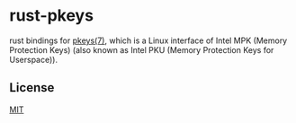 # rust-pkeys
rust bindings for [pkeys(7)](http://man7.org/linux/man-pages/man7/pkeys.7.html), which is a Linux interface of Intel MPK (Memory Protection Keys) (also known as Intel PKU (Memory Protection Keys for Userspace)).

## License
[MIT](https://opensource.org/licenses/MIT)

